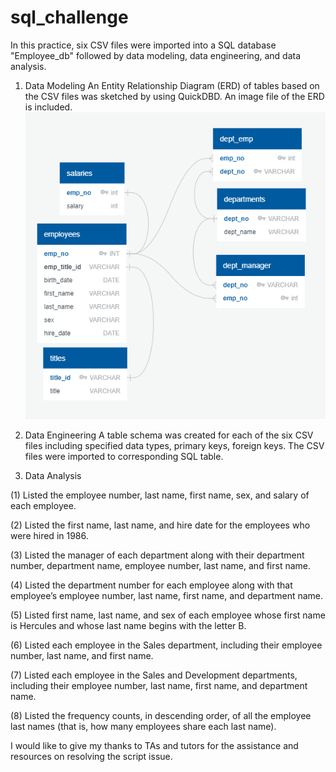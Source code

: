 # sql_challenge
In this practice, six CSV files were imported into a SQL database "Employee_db" followed by data modeling, data engineering, and data analysis. 

1. Data Modeling 
An Entity Relationship Diagram (ERD) of tables based on the CSV files was sketched by using QuickDBD. An image file of the ERD is included.
![Employee_ERD](Employee_ERD.png)

2. Data Engineering 
A table schema was created for each of the six CSV files including specified data types, primary keys, foreign keys. The CSV files were imported to corresponding SQL table. 

3. Data Analysis

  (1)	Listed the employee number, last name, first name, sex, and salary of each employee.

  (2)	Listed the first name, last name, and hire date for the employees who were hired in 1986.

  (3)	Listed the manager of each department along with their department number, department name, employee number, last name, and first name.

  (4)	Listed the department number for each employee along with that employee’s employee number, last name, first name, and department name.

  (5)	Listed first name, last name, and sex of each employee whose first name is Hercules and whose last name begins with the letter B.

  (6)	Listed each employee in the Sales department, including their employee number, last name, and first name.

  (7)	Listed each employee in the Sales and Development departments, including their employee number, last name, first name, and department name.

  (8)	Listed the frequency counts, in descending order, of all the employee last names (that is, how many employees share each last name).

I would like to give my thanks to TAs and tutors for the assistance and resources on resolving the script issue. 
